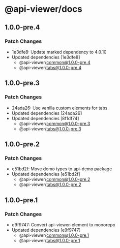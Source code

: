 # @api-viewer/docs

## 1.0.0-pre.4

### Patch Changes

- 1e3dfe8: Update marked dependency to 4.0.10
- Updated dependencies [1e3dfe8]
  - @api-viewer/common@1.0.0-pre.4
  - @api-viewer/tabs@1.0.0-pre.4

## 1.0.0-pre.3

### Patch Changes

- 24ada26: Use vanilla custom elements for tabs
- Updated dependencies [24ada26]
- Updated dependencies [8f1df74]
  - @api-viewer/common@1.0.0-pre.3
  - @api-viewer/tabs@1.0.0-pre.3

## 1.0.0-pre.2

### Patch Changes

- e51bd2f: Move demo types to api-demo package
- Updated dependencies [e51bd2f]
  - @api-viewer/common@1.0.0-pre.2
  - @api-viewer/tabs@1.0.0-pre.2

## 1.0.0-pre.1

### Patch Changes

- e9f9747: Convert api-viewer-element to monorepo
- Updated dependencies [e9f9747]
  - @api-viewer/common@1.0.0-pre.1
  - @api-viewer/tabs@1.0.0-pre.1
